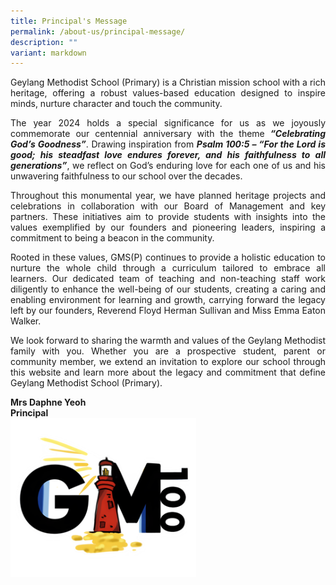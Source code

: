 ```yaml
---
title: Principal's Message
permalink: /about-us/principal-message/
description: ""
variant: markdown
---
```

<p style="text-align: justify;">Geylang Methodist School (Primary) is a Christian mission school with a rich heritage, offering a robust values-based education designed to inspire minds, nurture character and touch the community.</p>

<p style="text-align: justify;">The year 2024 holds a special significance for us as we joyously commemorate our centennial anniversary with the theme <b><i>“Celebrating God’s Goodness”</i></b>. Drawing inspiration from <b><i>Psalm 100:5 – “For the Lord is good; his steadfast love endures forever, and his faithfulness to all generations”</i></b>, we reflect on God’s enduring love for each one of us and his unwavering faithfulness to our school over the decades.</p>

<p style="text-align: justify;">Throughout this monumental year, we have planned heritage projects and celebrations in collaboration with our Board of Management and key partners. These initiatives aim to provide students with insights into the values exemplified by our founders and pioneering leaders, inspiring a commitment to being a beacon in the community.</p>

<p style="text-align: justify;">Rooted in these values, GMS(P) continues to provide a holistic education to nurture the whole child through a curriculum tailored to embrace all learners. Our dedicated team of teaching and non-teaching staff work diligently to enhance the well-being of our students, creating a caring and enabling environment for learning and growth, carrying forward the legacy left by our founders, Reverend Floyd Herman Sullivan and Miss Emma Eaton Walker.</p>

<p style="text-align: justify;">We look forward to sharing the warmth and values of the Geylang Methodist family with you. Whether you are a prospective student, parent or community member, we extend an invitation to explore our school through this website and learn more about the legacy and commitment that define Geylang Methodist School (Primary).</p>

<b>Mrs Daphne Yeoh<br>
Principal</b><br>
![](/images/Gm100_logo.png)